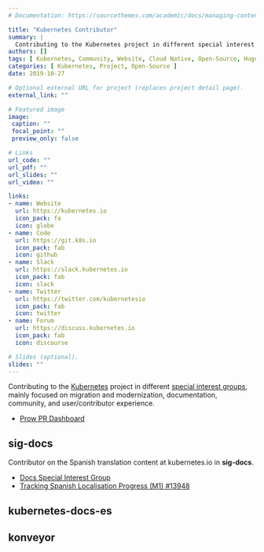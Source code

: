 ```yaml
---
# Documentation: https://sourcethemes.com/academic/docs/managing-content/

title: "Kubernetes Contributor"
summary: |
  Contributing to the Kubernetes project in different special interest groups, mainly focused on migration and modernization, documentation translation, community engagement, and user/contributor experience.
authors: []
tags: [ Kubernetes, Community, Website, Cloud Native, Open-Source, Hugo]
categories: [ Kubernetes, Project, Open-Source ]
date: 2019-10-27

# Optional external URL for project (replaces project detail page).
external_link: ""

# Featured image
image:
 caption: ""
 focal_point: ""
 preview_only: false

# Links
url_code: ""
url_pdf: ""
url_slides: ""
url_video: ""

links:
- name: Website
  url: https://kubernetes.io
  icon_pack: fa
  icon: globe
- name: Code
  url: https://git.k8s.io
  icon_pack: fab
  icon: github
- name: Slack
  url: https://slack.kubernetes.io
  icon_pack: fab
  icon: slack
- name: Twitter
  url: https://twitter.com/kubernetesio
  icon_pack: fab
  icon: twitter
- name: Forum
  url: https://discuss.kubernetes.io
  icon_pack: fab
  icon: discourse

# Slides (optional).
slides: ""
---
```


Contributing to the [Kubernetes](https://kubernetes.io) project in different [special interest groups](https://git.k8s.io/community/),
mainly focused on migration and modernization, documentation, community, and user/contributor experience.

- [Prow PR Dashboard](https://prow.k8s.io/pr?query=is%3Apr%20author%3Aluiscachog)

## sig-docs

Contributor on the Spanish translation content at kubernetes.io in **sig-docs**.

- [Docs Special Interest Group](https://github.com/kubernetes/community/tree/master/sig-docs)
- [Tracking Spanish Localisation Progress (M1) #13948](https://github.com/kubernetes/website/issues/13948)

## kubernetes-docs-es

## konveyor
